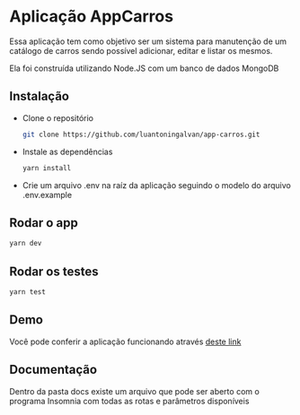 # Aplicação AppCarros

Essa aplicação tem como objetivo ser um sistema para manutenção de um catálogo de carros sendo possível adicionar, editar e listar os mesmos.

Ela foi construída utilizando Node.JS com um banco de dados MongoDB

## Instalação

- Clone o repositório
  ```bash
  git clone https://github.com/luantoningalvan/app-carros.git
  ```
- Instale as dependências
  ```bash
  yarn install
  ```
- Crie um arquivo .env na raíz da aplicação seguindo o modelo do arquivo .env.example

## Rodar o app

```bash
yarn dev
```

## Rodar os testes

```bash
yarn test
```

## Demo

Você pode conferir a aplicação funcionando através [deste link](https://app-carros-luan.herokuapp.com/)

## Documentação

Dentro da pasta docs existe um arquivo que pode ser aberto com o programa Insomnia com todas as rotas e parâmetros disponíveis
